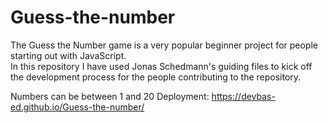 # Guess-the-number

The Guess the Number game is a very popular beginner project for people starting out with JavaScript.  
In this repository I have used Jonas Schedmann's guiding files to kick off the development process for the people contributing to the repository.  

Numbers can be between 1 and 20
Deployment: https://devbas-ed.github.io/Guess-the-number/
